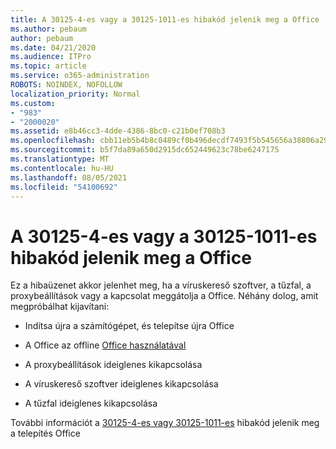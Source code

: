 ```yaml
---
title: A 30125-4-es vagy a 30125-1011-es hibakód jelenik meg a Office
ms.author: pebaum
author: pebaum
ms.date: 04/21/2020
ms.audience: ITPro
ms.topic: article
ms.service: o365-administration
ROBOTS: NOINDEX, NOFOLLOW
localization_priority: Normal
ms.custom:
- "983"
- "2000020"
ms.assetid: e8b46cc3-4dde-4386-8bc0-c21b0ef708b3
ms.openlocfilehash: cbb11eb5b4b8c0489cf0b496decdf7493f5b545656a38806a29a0a252903e000
ms.sourcegitcommit: b5f7da89a650d2915dc652449623c78be6247175
ms.translationtype: MT
ms.contentlocale: hu-HU
ms.lasthandoff: 08/05/2021
ms.locfileid: "54100692"
---
```

# <a name="error-code-30125-4-or-30125-1011-when-installing-office"></a>A 30125-4-es vagy a 30125-1011-es hibakód jelenik meg a Office

Ez a hibaüzenet akkor jelenhet meg, ha a víruskereső szoftver, a tűzfal, a proxybeállítások vagy a kapcsolat meggátolja a Office. Néhány dolog, amit megpróbálhat kijavítani:
  
- Indítsa újra a számítógépet, és telepítse újra Office

- A Office az offline [Office használatával](https://support.office.com/article/f0a85fe7-118f-41cb-a791-d59cef96ad1c?wt.mc_id=Alchemy_ClientDIA)

- A proxybeállítások ideiglenes kikapcsolása

- A víruskereső szoftver ideiglenes kikapcsolása

- A tűzfal ideiglenes kikapcsolása

További információt a [30125-4-es vagy 30125-1011-es](https://support.office.com/article/7bfabec6-76be-4cde-880e-819a9c569612?wt.mc_id=Alchemy_ClientDIA) hibakód jelenik meg a telepítés Office
  